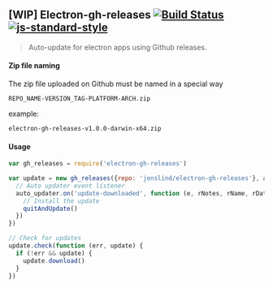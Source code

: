 ## [WIP] Electron-gh-releases [![Build Status](https://travis-ci.org/jenslind/electron-gh-releases.svg?branch=master)](https://travis-ci.org/jenslind/electron-gh-releases) [![js-standard-style](https://img.shields.io/badge/code%20style-standard-brightgreen.svg?style=flat)](https://github.com/feross/standard)
> Auto-update for electron apps using Github releases.

#### Zip file naming
The zip file uploaded on Github must be named in a special way
```
REPO_NAME-VERSION_TAG-PLATFORM-ARCH.zip
```
example:
```
electron-gh-releases-v1.0.0-darwin-x64.zip
```

#### Usage
```javascript
var gh_releases = require('electron-gh-releases')

var update = new gh_releases({repo: 'jenslind/electron-gh-releases'}, app, function (auto_updater) {
  // Auto updater event listener
  auto_updater.on('update-downloaded', function (e, rNotes, rName, rDate, uUrl, quitAndUpdate) {
    // Install the update
    quitAndUpdate()
  })
})

// Check for updates
update.check(function (err, update) {
  if (!err && update) {
    update.download()
  }
})
```
